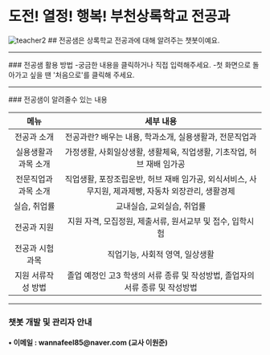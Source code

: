 # 도전! 열정! 행복! 부천상록학교 전공과
<img src="https://camo.githubusercontent.com/8b659fef7cf83cf8b75a47e22fe622c8dc16fe2a0cf9ec9d3e89be90c6ca450c/687474703a2f2f7777772e62756368656f6e74696d65732e636f6d2f6e6577732f70686f746f2f3230303930342f343739382d322d383531352e6a7067" alt="teacher2" />
## 전공샘은 상록학교 전공과에 대해 알려주는 챗봇이예요.
<hr />
### 전공샘 활용 방법
-궁금한 내용을 클릭하거나 직접 입력해주세요.  
-첫 화면으로 돌아가고 싶을 땐 '처음으로'를 클릭해 주세요.
<hr />
### 전공샘이 알려줄수 있는 내용
<table>
  <thead>
    <tr>
      <th style="text-align: center">메뉴</th>
      <th style="text-align: center">세부 내용</th>
    </tr>
  </thead>
  <tbody>
    <tr>
      <td style="text-align: center">전공과 소개</td>
      <td style="text-align: center">전공과란? 배우는 내용, 학과소개, 실용생활과, 전문직업과</td>
    </tr>
    <tr>
      <td style="text-align: center">실용생활과 과목 소개</td>
      <td style="text-align: center">가정생활, 사회일상생활, 생활체육, 직업생활, 기초작업, 허브 재배 임가공</td>
    </tr>
    <tr>
      <td style="text-align: center">전문직업과 과목 소개</td>
      <td style="text-align: center">직업생활, 포장조립운반, 허브 재배 임가공, 외식서비스, 사무지원, 제과제빵, 자동차 외장관리, 생활경제 </td>
    </tr>
    <tr>
      <td style="text-align: center">실습, 취업률</td>
      <td style="text-align: center">교내실습, 교외실습, 취업률 </td>
    </tr>
    <tr>
      <td style="text-align: center">전공과 지원</td>
      <td style="text-align: center">지원 자격, 모집정원, 제출서류, 원서교부 및 접수, 입학시험</td>
    </tr>
    <tr>
      <td style="text-align: center">전공과 시험 과목</td>
      <td style="text-align: center">직업기능, 사회적 영역, 일상생활</td>
    </tr>
    <tr>
      <td style="text-align: center">지원 서류작성 방법</td>
      <td style="text-align: center">졸업 예정인 고3 학생의 서류 종류 및 작성방법, 졸업자의 서류 종류 및 작성방법</td>
    </tr>
    </tr>
    </tr>
  </tbody>
</table>

<hr />

<h3 id="-챗봇-개발-및-관리자-안내"> 챗봇 개발 및 관리자 안내</h3>

<h4 id="-이메일--wannafeel85@navercom-교사 이원준">• 이메일 : wannafeel85@naver.com (교사 이원준)
